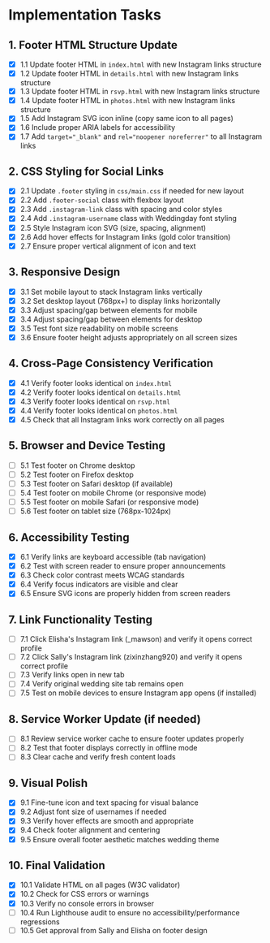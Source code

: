# Implementation Tasks

## 1. Footer HTML Structure Update
- [x] 1.1 Update footer HTML in `index.html` with new Instagram links structure
- [x] 1.2 Update footer HTML in `details.html` with new Instagram links structure
- [x] 1.3 Update footer HTML in `rsvp.html` with new Instagram links structure
- [x] 1.4 Update footer HTML in `photos.html` with new Instagram links structure
- [x] 1.5 Add Instagram SVG icon inline (copy same icon to all pages)
- [x] 1.6 Include proper ARIA labels for accessibility
- [x] 1.7 Add `target="_blank"` and `rel="noopener noreferrer"` to all Instagram links

## 2. CSS Styling for Social Links
- [x] 2.1 Update `.footer` styling in `css/main.css` if needed for new layout
- [x] 2.2 Add `.footer-social` class with flexbox layout
- [x] 2.3 Add `.instagram-link` class with spacing and color styles
- [x] 2.4 Add `.instagram-username` class with Weddingday font styling
- [x] 2.5 Style Instagram icon SVG (size, spacing, alignment)
- [x] 2.6 Add hover effects for Instagram links (gold color transition)
- [x] 2.7 Ensure proper vertical alignment of icon and text

## 3. Responsive Design
- [x] 3.1 Set mobile layout to stack Instagram links vertically
- [x] 3.2 Set desktop layout (768px+) to display links horizontally
- [x] 3.3 Adjust spacing/gap between elements for mobile
- [x] 3.4 Adjust spacing/gap between elements for desktop
- [x] 3.5 Test font size readability on mobile screens
- [x] 3.6 Ensure footer height adjusts appropriately on all screen sizes

## 4. Cross-Page Consistency Verification
- [x] 4.1 Verify footer looks identical on `index.html`
- [x] 4.2 Verify footer looks identical on `details.html`
- [x] 4.3 Verify footer looks identical on `rsvp.html`
- [x] 4.4 Verify footer looks identical on `photos.html`
- [x] 4.5 Check that all Instagram links work correctly on all pages

## 5. Browser and Device Testing
- [ ] 5.1 Test footer on Chrome desktop
- [ ] 5.2 Test footer on Firefox desktop
- [ ] 5.3 Test footer on Safari desktop (if available)
- [ ] 5.4 Test footer on mobile Chrome (or responsive mode)
- [ ] 5.5 Test footer on mobile Safari (or responsive mode)
- [ ] 5.6 Test footer on tablet size (768px-1024px)

## 6. Accessibility Testing
- [x] 6.1 Verify links are keyboard accessible (tab navigation)
- [x] 6.2 Test with screen reader to ensure proper announcements
- [x] 6.3 Check color contrast meets WCAG standards
- [x] 6.4 Verify focus indicators are visible and clear
- [x] 6.5 Ensure SVG icons are properly hidden from screen readers

## 7. Link Functionality Testing
- [ ] 7.1 Click Elisha's Instagram link (_mawson) and verify it opens correct profile
- [ ] 7.2 Click Sally's Instagram link (zixinzhang920) and verify it opens correct profile
- [ ] 7.3 Verify links open in new tab
- [ ] 7.4 Verify original wedding site tab remains open
- [ ] 7.5 Test on mobile devices to ensure Instagram app opens (if installed)

## 8. Service Worker Update (if needed)
- [ ] 8.1 Review service worker cache to ensure footer updates properly
- [ ] 8.2 Test that footer displays correctly in offline mode
- [ ] 8.3 Clear cache and verify fresh content loads

## 9. Visual Polish
- [x] 9.1 Fine-tune icon and text spacing for visual balance
- [x] 9.2 Adjust font size of usernames if needed
- [x] 9.3 Verify hover effects are smooth and appropriate
- [x] 9.4 Check footer alignment and centering
- [x] 9.5 Ensure overall footer aesthetic matches wedding theme

## 10. Final Validation
- [x] 10.1 Validate HTML on all pages (W3C validator)
- [x] 10.2 Check for CSS errors or warnings
- [x] 10.3 Verify no console errors in browser
- [ ] 10.4 Run Lighthouse audit to ensure no accessibility/performance regressions
- [ ] 10.5 Get approval from Sally and Elisha on footer design
